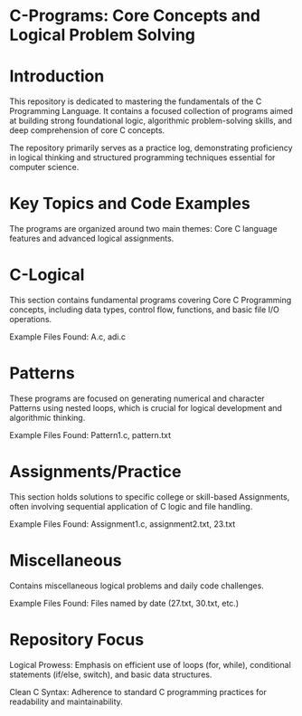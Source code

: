 # C-Programs: Core Concepts and Logical Problem Solving
# Introduction
This repository is dedicated to mastering the fundamentals of the C Programming Language. It contains a focused collection of programs aimed at building strong foundational logic, algorithmic problem-solving skills, and deep comprehension of core C concepts.

The repository primarily serves as a practice log, demonstrating proficiency in logical thinking and structured programming techniques essential for computer science.

# Key Topics and Code Examples
The programs are organized around two main themes: Core C language features and advanced logical assignments.

# C-Logical
This section contains fundamental programs covering Core C Programming concepts, including data types, control flow, functions, and basic file I/O operations.

Example Files Found: A.c, adi.c

# Patterns
These programs are focused on generating numerical and character Patterns using nested loops, which is crucial for logical development and algorithmic thinking.

Example Files Found: Pattern1.c, pattern.txt

# Assignments/Practice
This section holds solutions to specific college or skill-based Assignments, often involving sequential application of C logic and file handling.

Example Files Found: Assignment1.c, assignment2.txt, 23.txt

# Miscellaneous
Contains miscellaneous logical problems and daily code challenges.

Example Files Found: Files named by date (27.txt, 30.txt, etc.)

# Repository Focus
Logical Prowess: Emphasis on efficient use of loops (for, while), conditional statements (if/else, switch), and basic data structures.

Clean C Syntax: Adherence to standard C programming practices for readability and maintainability.
